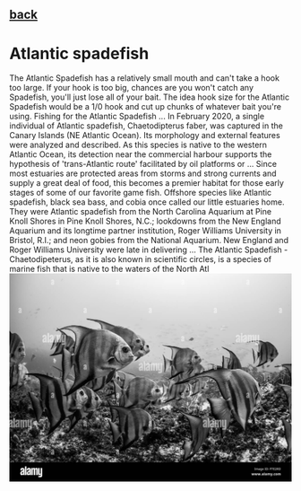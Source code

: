 ## [back](../index.md) 
# Atlantic spadefish
The Atlantic Spadefish has a relatively small mouth and can't take a hook too large. If your hook is too big, chances are you won't catch any Spadefish, you'll just lose all of your bait. The idea hook size for the Atlantic Spadefish would be a 1/0 hook and cut up chunks of whatever bait you're using. Fishing for the Atlantic Spadefish ... In February 2020, a single individual of Atlantic spadefish, Chaetodipterus faber, was captured in the Canary Islands (NE Atlantic Ocean). Its morphology and external features were analyzed and described. As this species is native to the western Atlantic Ocean, its detection near the commercial harbour supports the hypothesis of 'trans-Atlantic route' facilitated by oil platforms or ... Since most estuaries are protected areas from storms and strong currents and supply a great deal of food, this becomes a premier habitat for those early stages of some of our favorite game fish. Offshore species like Atlantic spadefish, black sea bass, and cobia once called our little estuaries home. They were Atlantic spadefish from the North Carolina Aquarium at Pine Knoll Shores in Pine Knoll Shores, N.C.; lookdowns from the New England Aquarium and its longtime partner institution, Roger Williams University in Bristol, R.I.; and neon gobies from the National Aquarium. New England and Roger Williams University were late in delivering ... The Atlantic Spadefish - Chaetodipeterus, as it is also known in scientific circles, is a species of marine fish that is native to the waters of the North Atl
![zdjecie ryby :)](../fotki/Atlantic_spadefish.jpg)
